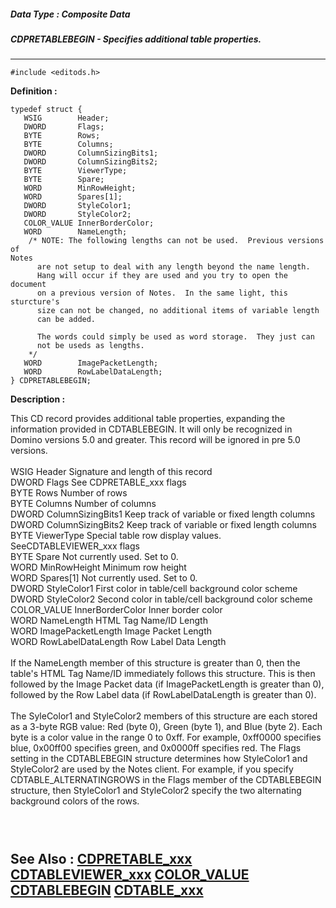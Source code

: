 ##### Data Type : Composite Data
##### CDPRETABLEBEGIN - Specifies additional table properties.
---
```
#include <editods.h>
```

**Definition :**
```
typedef struct {
   WSIG        Header;
   DWORD       Flags;
   BYTE        Rows;
   BYTE        Columns;
   DWORD       ColumnSizingBits1;
   DWORD       ColumnSizingBits2;
   BYTE        ViewerType;
   BYTE        Spare;
   WORD        MinRowHeight;
   WORD        Spares[1];
   DWORD       StyleColor1;
   DWORD       StyleColor2;
   COLOR_VALUE InnerBorderColor;
   WORD        NameLength;
	/* NOTE: The following lengths can not be used.  Previous versions of 
Notes
	  are not setup to deal with any length beyond the name length.
	  Hang will occur if they are used and you try to open the document
	  on a previous version of Notes.  In the same light, this sturcture's
	  size can not be changed, no additional items of variable length
	  can be added.

	  The words could simply be used as word storage.  They just can
	  not be useds as lengths.
	*/
   WORD        ImagePacketLength;
   WORD        RowLabelDataLength;
} CDPRETABLEBEGIN;
```

**Description :**

This CD record provides additional table properties, expanding the information provided in CDTABLEBEGIN.  It will only be recognized in Domino versions 5.0 and greater.  This record will be ignored in pre 5.0 versions.<br>
<br>
	WSIG	Header	Signature and length of this record<br>
	DWORD	Flags	See CDPRETABLE_xxx flags<br>
	BYTE	Rows	Number of rows<br>
	BYTE	Columns	Number of columns<br>
	DWORD	ColumnSizingBits1	Keep track of variable or fixed length columns<br>
	DWORD	ColumnSizingBits2	Keep track of variable or fixed length columns<br>
	BYTE	ViewerType	Special table row display values.  SeeCDTABLEVIEWER_xxx flags	<br>
	BYTE	Spare	Not currently used.  Set to 0.<br>
	WORD	MinRowHeight	Minimum row height<br>
	WORD	Spares[1]	Not currently used.  Set to 0.<br>
	DWORD	StyleColor1	First color in table/cell background color scheme<br>
	DWORD	StyleColor2	Second color in table/cell background color scheme<br>
	COLOR_VALUE	InnerBorderColor	Inner border color<br>
	WORD	NameLength	HTML Tag Name/ID Length	<br>
	WORD	ImagePacketLength	Image Packet Length<br>
	WORD	RowLabelDataLength	Row Label Data Length<br>
<br>
If the NameLength member of this structure is greater than 0, then the table's HTML Tag Name/ID immediately follows this structure.  This is then followed by the Image Packet data (if ImagePacketLength is greater than 0), followed by the Row Label data (if RowLabelDataLength is greater than 0).<br>
<br>
The SyleColor1 and StyleColor2 members of this structure are each stored as a 3-byte RGB value:  Red (byte 0), Green (byte 1), and Blue (byte 2).  Each byte is a color value in the range 0 to 0xff.  For example, 0xff0000 specifies blue, 0x00ff00 specifies green, and 0x0000ff specifies red.  The Flags setting in the CDTABLEBEGIN structure determines how StyleColor1 and StyleColor2 are used by the Notes client.  For example, if you specify CDTABLE_ALTERNATINGROWS in the Flags member of the CDTABLEBEGIN structure, then StyleColor1 and StyleColor2 specify the two alternating background colors of the rows.<br>

<ul><br>
<tt><font size="2">&nbsp; </font></tt></ul>



**See Also :**
[CDPRETABLE_xxx](/domino-c-api-docs/reference/Symb/CDPRETABLE_xxx)
[CDTABLEVIEWER_xxx](/domino-c-api-docs/reference/Symb/CDTABLEVIEWER_xxx)
[COLOR_VALUE](/domino-c-api-docs/reference/Data/COLOR_VALUE)
[CDTABLEBEGIN](/domino-c-api-docs/reference/Data/CDTABLEBEGIN)
[CDTABLE_xxx](/domino-c-api-docs/reference/Symb/CDTABLE_xxx)
---
